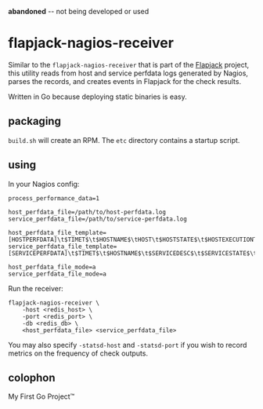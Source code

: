 __abandoned__ -- not being developed or used

# flapjack-nagios-receiver

Similar to the `flapjack-nagios-receiver` that is part of the
[Flapjack](http://flapjack.io) project, this utility reads from host and service
perfdata logs generated by Nagios, parses the records, and creates events in
Flapjack for the check results.

Written in Go because deploying static binaries is easy.

## packaging

`build.sh` will create an RPM.  The `etc` directory contains a startup script.

## using

In your Nagios config:

    process_performance_data=1
    
    host_perfdata_file=/path/to/host-perfdata.log
    service_perfdata_file=/path/to/service-perfdata.log
    
    host_perfdata_file_template=[HOSTPERFDATA]\t$TIMET$\t$HOSTNAME$\tHOST\t$HOSTSTATE$\t$HOSTEXECUTIONTIME$\t$HOSTLATENCY$\t$HOSTOUTPUT$\t$HOSTPERFDATA$
    service_perfdata_file_template=[SERVICEPERFDATA]\t$TIMET$\t$HOSTNAME$\t$SERVICEDESC$\t$SERVICESTATE$\t$SERVICEEXECUTIONTIME$\t$SERVICELATENCY$\t$SERVICEOUTPUT$\t$SERVICEPERFDATA$
    
    host_perfdata_file_mode=a
    service_perfdata_file_mode=a

Run the receiver:

    flapjack-nagios-receiver \
        -host <redis_host> \
        -port <redis_port> \
        -db <redis_db> \
        <host_perfdata_file> <service_perfdata_file>

You may also specify `-statsd-host` and `-statsd-port` if you wish to record
metrics on the frequency of check outputs.

## colophon

My First Go Project™

